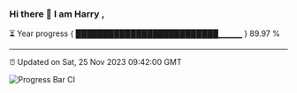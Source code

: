 ### Hi there 👋 I am Harry , 

⏳ Year progress { ██████████████████████████▁▁▁▁ } 89.97 %

---

⏰ Updated on Sat, 25 Nov 2023 09:42:00 GMT

![Progress Bar CI](https://github.com/duykhang68/duykhang68/workflows/Progress%20Bar%20CI/badge.svg)
